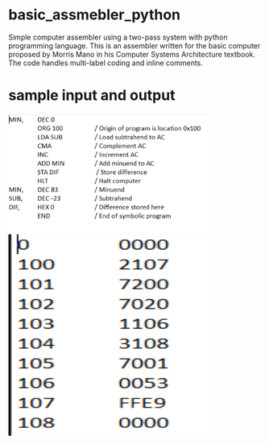 # basic_assmebler_python
Simple computer assembler using a two-pass system with python programming language. This is an assembler written for the basic computer proposed by Morris Mano in his Computer Systems Architecture textbook. The code handles multi-label coding and inline comments. 

# sample input and output 
<p>
  <img width=400 src="https://github.com/ahmedheakl/basic_assmebler_python/blob/main/input.png">
  <img width=400 height=400 src="https://github.com/ahmedheakl/basic_assmebler_python/blob/main/output.png">
</p>
